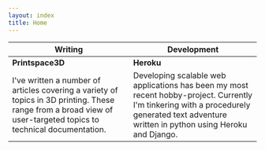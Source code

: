 ```yaml
---
layout: index
title: Home
---
```


<i class="fa fa-pencil-square-o"></i> Writing | <i class="fa fa-desktop"></i> Development
---- | ----
__Printspace3D__ | __Heroku__
I've written a number of articles covering a variety of topics in 3D printing. These range from a broad view of user-targeted topics to technical documentation. | Developing scalable web applications has been my most recent hobby-project. Currently I'm tinkering with a procedurely generated text adventure written in python using Heroku and Django.

